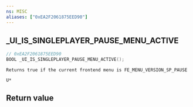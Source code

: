 ```yaml
---
ns: MISC
aliases: ["0xEA2F2061875EED90"]
---
```

## _UI_IS_SINGLEPLAYER_PAUSE_MENU_ACTIVE

```c
// 0xEA2F2061875EED90
BOOL _UI_IS_SINGLEPLAYER_PAUSE_MENU_ACTIVE();
```

```
Returns true if the current frontend menu is FE_MENU_VERSION_SP_PAUSE

U*
```

## Return value
